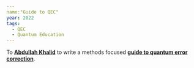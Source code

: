 ```yaml
---
name:"Guide to QEC"
year: 2022
tags:
  - QEC
  - Quantum Education
---
```

To **[Abdullah Khalid](https://twitter.com/abdullahkhalids)** to write a methods focused **[guide to quantum error correction](https://abdullahkhalid.com/qecft/)**.
